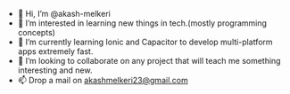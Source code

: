 - 👋 Hi, I’m @akash-melkeri
- 👀 I’m interested in learning new things in tech.(mostly programming concepts)
- 🌱 I’m currently learning Ionic and Capacitor to develop multi-platform apps extremely fast.
- 💞️ I’m looking to collaborate on any project that will teach me something interesting and new.
- 📫 Drop a mail on akashmelkeri23@gmail.com

<!---
akash-melkeri/akash-melkeri is a ✨ special ✨ repository because its `README.md` (this file) appears on your GitHub profile.
You can click the Preview link to take a look at your changes.
--->
